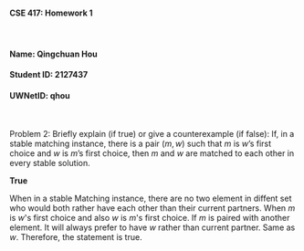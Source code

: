 #### CSE 417: Homework 1
<br/>

#### Name: Qingchuan Hou
#### Student ID: 2127437
#### UWNetID: qhou
<br/>

Problem 2:
Briefly explain (if true) or give a counterexample (if false): If, in a stable matching instance, there is a pair $(m,w)$ such that $m$ is $w$’s first choice and $w$ is $m$’s first choice, then $m$ and $w$ are matched to each other in every stable solution.

**True**

When in a stable Matching instance, there are no two element in diffent set who would both rather have each other than their current partners. When $m$ is $w$'s first choice and also $w$ is $m$'s first choice. If $m$ is paired with another element. It will always prefer to have $w$ rather than current partner. Same as $w$. Therefore, the statement is true.